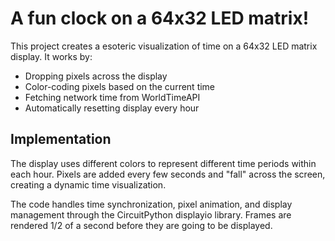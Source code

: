# A fun clock on a 64x32 LED matrix!
This project creates a esoteric visualization of time on a 64x32 LED matrix display. It works by:

- Dropping pixels across the display
- Color-coding pixels based on the current time
- Fetching network time from WorldTimeAPI
- Automatically resetting display every hour

## Implementation
The display uses different colors to represent different time periods within each hour. Pixels are added every few seconds and "fall" across the screen, creating a dynamic time visualization.

The code handles time synchronization, pixel animation, and display management through the CircuitPython displayio library. Frames are rendered 1/2 of a second before they are going to be displayed.